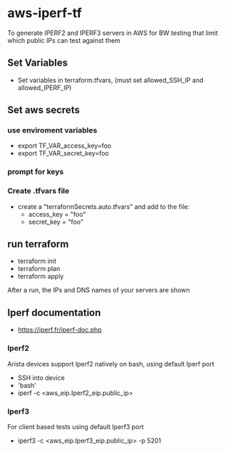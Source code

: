 # aws-iperf-tf
To generate IPERF2 and IPERF3 servers in AWS for BW testing that limit which public IPs can test against them

## Set Variables
- Set variables in terraform.tfvars, (must set allowed_SSH_IP and allowed_IPERF_IP)

## Set aws secrets
### use enviroment variables
- export TF_VAR_access_key=foo
- export TF_VAR_secret_key=foo

### prompt for keys

### Create .tfvars file
- create a "terraformSecrets.auto.tfvars" and add to the file:
  - access_key = "foo"
  - secret_key = "foo"

## run terraform

- terraform init
- terraform plan
- terraform apply

After a run, the IPs and DNS names of your servers are shown

## Iperf documentation
- https://iperf.fr/iperf-doc.php

### Iperf2
Arista devices support Iperf2 natively on bash, using default Iperf port
- SSH into device
- 'bash'
- iperf -c <aws_eip.Iperf2_eip.public_ip>

### Iperf3
For client based tests using default Iperf3 port
- iperf3 -c <aws_eip.Iperf3_eip.public_ip> -p 5201

